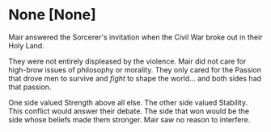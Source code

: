 # None [None]
Mair answered the Sorcerer's invitation when the Civil War broke out in their Holy Land.

They were not entirely displeased by the violence. Mair did not care for high-brow issues of philosophy or morality. They only cared for the Passion that drove men to survive and *fight* to shape the world... and both sides had that passion.

One side valued Strength above all else. The other side valued Stability. This conflict would answer their debate. The side that won would be the side whose beliefs made them stronger. Mair saw no reason to interfere.

